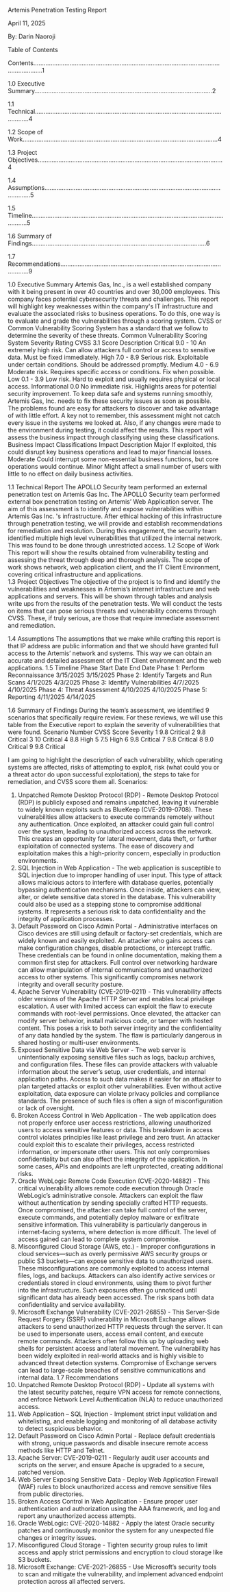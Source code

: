 Artemis Penetration Testing Report

April 11, 2025

By: Darin Naoroji

Table of Contents

Contents………………………………………………………………………………………………………………..1

1.0 Executive Summary………………………………………………………………………………………….2

1.1 Technical…………………………………………………………………………………………………………4

1.2 Scope of Work…………………………………………………………………………………………………..4

1.3 Project Objectives……………………………………………………………………………………………..4

1.4 Assumptions…………………………………………………………………………………………………….5

1.5 Timeline…………………………………………………………………………………………………………..5

1.6 Summary of Findings………………………………………………………………………………………..6

1.7 Recommendations……………………………………………………………………………………………9





1.0 Executive Summary
	Artemis Gas, Inc., is a well established company with it being present in over 40 countries and over 30,000 employees. This company faces potential cybersecurity threats and challenges. This report will highlight key weaknesses within the company's IT infrastructure and evaluate the associated risks to business operations. To do this, one way is to evaluate and grade the vulnerabilities through a scoring system. CVSS or Common Vulnerability Scoring System has a standard that we follow to determine the 
severity of these threats. 
Common Vulnerability Scoring System
Severity Rating	CVSS 3.1 Score	Description
Critical	9.0 - 10	An extremely high risk. Can allow attackers full control or access to sensitive data. Must be fixed immediately.
High	7.0 - 8.9	Serious risk. Exploitable under certain conditions. Should be addressed promptly.
Medium	4.0 - 6.9 	Moderate risk. Requires specific access or conditions. Fix when possible.
Low	0.1 - 3.9	Low risk. Hard to exploit and usually requires physical or local access.
Informational	0.0	No immediate risk. Highlights areas for potential security improvement.
	To keep data safe and systems running smoothly, Artemis Gas, Inc. needs to fix these security issues as soon as possible. The problems found are easy for attackers to discover and take advantage of with little effort. A key not to remember, this assessment might not catch every issue in the systems we looked at. Also, if any changes were made to the environment during testing, it could affect the results.
This report will assess the business impact through classifying using these classifications.
Business Impact Classifications
Impact	Description
Major	If exploited, this could disrupt key business operations and lead to major financial losses.
Moderate	Could interrupt some non-essential business functions, but core operations would continue.
Minor	Might affect a small number of users with little to no effect on daily business activities.












1.1 Technical Report
	The APOLLO Security team performed an external penetration test on Artemis Gas Inc. The APOLLO Security team performed external box penetration testing on Artemis’ Web Application server. The aim of this assessment is to identify and expose vulnerabilities within Artemis Gas Inc. 's infrastructure. 
After ethical hacking of this infrastructure through penetration testing, we will provide and establish recommendations for remediation and resolution. During this engagement, the security team identified multiple high level vulnerabilities that utilized the internal network. This was found to be done through unrestricted access.
1.2 Scope of Work
	This report will show the results obtained from vulnerability testing and assessing the threat through deep and thorough analysis. The scope of work shows network, web application client, and the IT Client Environment, covering critical infrastructure and applications.  
1.3 Project Objectives
	The objective of the project is to find and identify the vulnerabilities and weaknesses in Artemis’s  internet infrastructure and web applications and servers. This will be shown through tables and analysis write ups from the results of the penetration tests. We will conduct the tests on items that can pose serious threats and vulnerability concerns through CVSS. These, if truly serious, are those that require immediate assessment and remediation. 


1.4 Assumptions
The assumptions that we make while crafting this report is that IP address are public information and that we should have granted full access to the Artemis’ network and systems. This way we can obtain an accurate and detailed assessment of the IT Client environment and the web applications.
1.5 Timeline
Phase	Start Date 	End Date
Phase 1: Perform Reconnaissance		3/15/2025	3/15/2025
Phase 2: Identify Targets and Run Scans		4/1/2025	4/3/2025
Phase 3: Identify Vulnerabilities		4/7/2025	4/10/2025
Phase 4: Threat Assessment		4/10/2025	4/10/2025
Phase 5: Reporting		4/11/2025	4/14/2025

1.6 Summary of Findings
During the team’s assessment, we identified 9 scenarios that specifically require review. For these reviews, we will use this table from the Executive report to explain the severity of vulnerabilities that were found. 
Scenario Number	CVSS Score	Severity
1	9.8	Critical
2	9.8	Critical
3	10	Critical
4	8.8	High
5	7.5	High
6	9.8	Critical
7	9.8	Critical
8	9.0	Critical
9	9.8 	Critical

I am going to highlight the description of each vulnerability, which operating systems are affected, risks of attempting to exploit, risk (what could you or a threat actor do upon successful exploitation), the steps to take for remediation, and CVSS score them all.
Scenarios:
1.	Unpatched Remote Desktop Protocol (RDP) - Remote Desktop Protocol (RDP) is publicly exposed and remains unpatched, leaving it vulnerable to widely known exploits such as BlueKeep (CVE-2019-0708). These vulnerabilities allow attackers to execute commands remotely without any authentication. Once exploited, an attacker could gain full control over the system, leading to unauthorized access across the network. This creates an opportunity for lateral movement, data theft, or further exploitation of connected systems. The ease of discovery and exploitation makes this a high-priority concern, especially in production environments.
2.	SQL Injection in Web Application - The web application is susceptible to SQL injection due to improper handling of user input. This type of attack allows malicious actors to interfere with database queries, potentially bypassing authentication mechanisms. Once inside, attackers can view, alter, or delete sensitive data stored in the database. This vulnerability could also be used as a stepping stone to compromise additional systems. It represents a serious risk to data confidentiality and the integrity of application processes.
3.	Default Password on Cisco Admin Portal - Administrative interfaces on Cisco devices are still using default or factory-set credentials, which are widely known and easily exploited. An attacker who gains access can make configuration changes, disable protections, or intercept traffic. These credentials can be found in online documentation, making them a common first step for attackers. Full control over networking hardware can allow manipulation of internal communications and unauthorized access to other systems. This significantly compromises network integrity and overall security posture.
4.	Apache Server Vulnerability (CVE-2019-0211) - This vulnerability affects older versions of the Apache HTTP Server and enables local privilege escalation. A user with limited access can exploit the flaw to execute commands with root-level permissions. Once elevated, the attacker can modify server behavior, install malicious code, or tamper with hosted content. This poses a risk to both server integrity and the confidentiality of any data handled by the system. The flaw is particularly dangerous in shared hosting or multi-user environments.
5.	Exposed Sensitive Data via Web Server - The web server is unintentionally exposing sensitive files such as logs, backup archives, and configuration files. These files can provide attackers with valuable information about the server’s setup, user credentials, and internal application paths. Access to such data makes it easier for an attacker to plan targeted attacks or exploit other vulnerabilities. Even without active exploitation, data exposure can violate privacy policies and compliance standards. The presence of such files is often a sign of misconfiguration or lack of oversight.
6.	Broken Access Control in Web Application - The web application does not properly enforce user access restrictions, allowing unauthorized users to access sensitive features or data. This breakdown in access control violates principles like least privilege and zero trust. An attacker could exploit this to escalate their privileges, access restricted information, or impersonate other users. This not only compromises confidentiality but can also affect the integrity of the application. In some cases, APIs and endpoints are left unprotected, creating additional risks.
7.	Oracle WebLogic Remote Code Execution (CVE-2020-14882) - This critical vulnerability allows remote code execution through Oracle WebLogic’s administrative console. Attackers can exploit the flaw without authentication by sending specially crafted HTTP requests. Once compromised, the attacker can take full control of the server, execute commands, and potentially deploy malware or exfiltrate sensitive information. This vulnerability is particularly dangerous in internet-facing systems, where detection is more difficult. The level of access gained can lead to complete system compromise.
8.	Misconfigured Cloud Storage (AWS, etc.) - Improper configurations in cloud services—such as overly permissive AWS security groups or public S3 buckets—can expose sensitive data to unauthorized users. These misconfigurations are commonly exploited to access internal files, logs, and backups. Attackers can also identify active services or credentials stored in cloud environments, using them to pivot further into the infrastructure. Such exposures often go unnoticed until significant data has already been accessed. The risk spans both data confidentiality and service availability.
9.	Microsoft Exchange Vulnerability (CVE-2021-26855) - This Server-Side Request Forgery (SSRF) vulnerability in Microsoft Exchange allows attackers to send unauthorized HTTP requests through the server. It can be used to impersonate users, access email content, and execute remote commands. Attackers often follow this up by uploading web shells for persistent access and lateral movement. The vulnerability has been widely exploited in real-world attacks and is highly visible to advanced threat detection systems. Compromise of Exchange servers can lead to large-scale breaches of sensitive communications and internal data.
1.7 Recommendations
1.	Unpatched Remote Desktop Protocol (RDP) - Update all systems with the latest security patches, require VPN access for remote connections, and enforce Network Level Authentication (NLA) to reduce unauthorized access.
2.	Web Application – SQL Injection - Implement strict input validation and whitelisting, and enable logging and monitoring of all database activity to detect suspicious behavior.
3.	Default Password on Cisco Admin Portal - Replace default credentials with strong, unique passwords and disable insecure remote access methods like HTTP and Telnet.
4.	Apache Server: CVE-2019-0211 - Regularly audit user accounts and scripts on the server, and ensure Apache is upgraded to a secure, patched version. 
5.	Web Server Exposing Sensitive Data - Deploy Web Application Firewall (WAF) rules to block unauthorized access and remove sensitive files from public directories.
6.	Broken Access Control in Web Application - Ensure proper user authentication and authorization using the AAA framework, and log and report any unauthorized access attempts.
7.	Oracle WebLogic: CVE-2020-14882 - Apply the latest Oracle security patches and continuously monitor the system for any unexpected file changes or integrity issues.
8.	Misconfigured Cloud Storage - Tighten security group rules to limit access and apply strict permissions and encryption to cloud storage like S3 buckets.
9.	Microsoft Exchange: CVE-2021-26855 - Use Microsoft’s security tools to scan and mitigate the vulnerability, and implement advanced endpoint protection across all affected servers.
